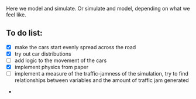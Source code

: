 Here we model and simulate. Or simulate and model, depending on what we feel like.

## To do list:
- [x] make the cars start evenly spread across the road
- [x] try out car distributions
- [ ] add logic to the movement of the cars
- [x] implement physics from paper
- [ ] implement a measure of the traffic-jamness of the simulation, try to find relationships between variables and the amount of traffic jam generated
- 
